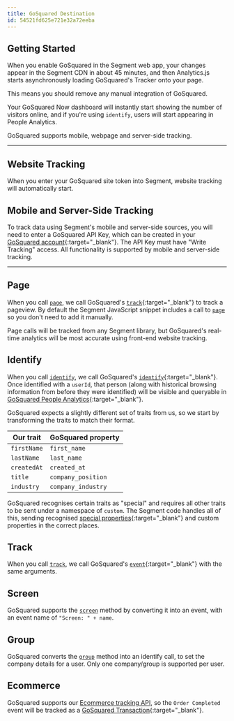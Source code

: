 ```yaml
---
title: GoSquared Destination
id: 54521fd625e721e32a72eeba
---
```

## Getting Started

When you enable GoSquared in the Segment web app, your changes appear in the Segment CDN in about 45 minutes, and then Analytics.js starts asynchronously loading GoSquared's Tracker onto your page.

This means you should remove any manual integration of GoSquared.

Your GoSquared Now dashboard will instantly start showing the number of visitors online, and if you're using `identify`, users will start appearing in People Analytics.

GoSquared supports mobile, webpage and server-side tracking.

- - -

## Website Tracking

When you enter your GoSquared site token into Segment, website tracking will automatically start.

## Mobile and Server-Side Tracking

To track data using Segment's mobile and server-side sources, you will need to enter a GoSquared API Key, which can be created in your [GoSquared account](https://www.gosquared.com/settings/api){:target="_blank"}. The API Key must have "Write Tracking" access. All functionality is supported by mobile and server-side tracking.

- - -

## Page

When you call [`page`](/docs/connections/spec/page/), we call GoSquared's [`track`](https://www.gosquared.com/docs/tracking/api/js#pageviews){:target="_blank"} to track a pageview. By default the Segment JavaScript snippet includes a call to [`page`](/docs/connections/spec/page/) so you don't need to add it manually.

Page calls will be tracked from any Segment library, but GoSquared's real-time analytics will be most accurate using front-end website tracking.


## Identify

When you call [`identify`](/docs/connections/spec/identify/), we call GoSquared's [`identify`](https://www.gosquared.com/docs/tracking/api/js#identify){:target="_blank"}. Once identified with a `userId`, that person (along with historical browsing information from before they were identified) will be visible and queryable in [GoSquared People Analytics](https://www.gosquared.com/software/people){:target="_blank"}.

GoSquared expects a slightly different set of traits from us, so we start by transforming the traits to match their format.

| Our trait   | GoSquared property |
|-------------|--------------------|
| `firstName` | `first_name`       |
| `lastName`  | `last_name`        |
| `createdAt` | `created_at`       |
| `title`     | `company_position` |
| `industry`  | `company_industry` |

GoSquared recognises certain traits as "special" and requires all other traits to be sent under a namespace of `custom`. The Segment code handles all of this, sending recognised [special properties](https://www.gosquared.com/docs/tracking/api/js#properties){:target="_blank"} and custom properties in the correct places.

## Track

When you call [`track`](/docs/connections/spec/track/), we call GoSquared's [`event`](https://www.gosquared.com/docs/tracking/api/js#events){:target="_blank"} with the same arguments.


## Screen

GoSquared supports the [`screen`](/docs/connections/spec/screen/) method by converting it into an event, with an event name of `"Screen: " + name`.

## Group

GoSquared converts the [`group`](/docs/connections/spec/group/) method into an identify call, to set the company details for a user. Only one company/group is supported per user.

## Ecommerce

GoSquared supports our [Ecommerce tracking API](/docs/connections/spec/ecommerce/v2/#order-completed), so the `Order Completed` event will be tracked as a [GoSquared Transaction](https://www.gosquared.com/docs/tracking/api/js#transactions){:target="_blank"}.
